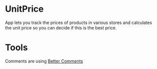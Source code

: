 # UnitPrice
App lets you track the prices of products in various stores and calculates the unit price so you can decide if this is the best price.

# Tools
Comments are using [Better Comments](https://marketplace.visualstudio.com/items?itemName=aaron-bond.better-comments)